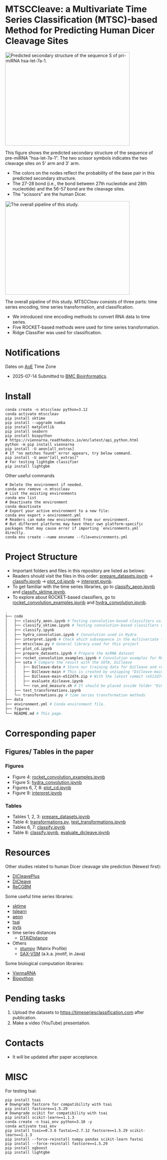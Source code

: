 # MTSCCleave: a Multivariate Time Series Classification (MTSC)-based Method for Predicting Human Dicer Cleavage Sites
<!-- https://stackoverflow.com/questions/39777166/display-pdf-image-in-markdown -->
<!-- for d in *.pdf ; do inkscape --without-gui --file=$d --export-plain-svg=${d%.*}.svg ; done -->
<!-- ![Predicted secondary structure of the sequence S of pri-miRNA “hsa-let-7a-1".](figures/hsa-let-7a-1_ss.svg.pptx.svg) -->
<img src="figures/hsa-let-7a-1_ss.svg.pptx.svg" alt="Predicted secondary structure of the sequence S of pri-miRNA hsa-let-7a-1." width="400" height="300">

This figure shows the predicted secondary structure of the sequence of pre-miRNA "hsa-let-7a-1". The two scissor symbols indicates the two cleavage sites on 5' arm and 3' arm.
- The colors on the nodes reflect the probability of the base pair in this predicted secondary structure.
- The 27-28 bond (i.e., the bond between 27th nucleotide and 28th nucleotide) and the 56-57 bond are the cleavage sites.
- The "scissors" are the human Dicer.

<!-- ![The overall pipeline of this study.](figures/pipeline.pptx.svg) -->
<img src="figures/pipeline.pptx.svg" alt="The overall pipeline of this study." width="400" height="300">

The overall pipeline of this study.
MTSCCleav consists of three parts: time series encoding, time series transformation, and classification. 
- We introduced nine encoding methods to convert RNA data to time series.
- Five ROCKET-based methods were used for time series transformation. 
- Ridge Classifier was used for classification.

# Notifications
Dates on [AoE](https://www.timeanddate.com/time/zones/aoe) Time Zone
- 2025-07-14 Submitted to [BMC Bioinformatics](https://bmcbioinformatics.biomedcentral.com/).

# Install
```
conda create -n mtsccleav python=3.12
conda activate mtsccleav
pip install sktime
pip install --upgrade numba
pip install matplotlib
pip install seaborn
pip install biopython
# https://viennarna.readthedocs.io/en/latest/api_python.html
python -m pip install viennarna
pip install -U aeon[all_extras]
# If "no matches found" error appears, try below command.
pip install -U aeon"[all_extras]"
# For testing lightgbm classifier
pip install lightgbm
```
Other useful commands
```
# Delete the environment if needed.
conda env remove -n mtsccleav
# List the existing environments
conda env list
# Deactivate the environment
conda deactivate
# Export your active environment to a new file:
conda env export > environment.yml
# Readers can make new environment from our environment. 
# But different platforms may have their own platform-specific packages that may cause error if importing `environments.yml` directly.
conda env create --name envname --file=environments.yml
```
# Project Structure
- Important folders and files in this repository are listed as belows:
- Readers should visit the files in this order: [prepare_datasets.ipynb](https://github.com/cyuab/time-series-classification-cleavage/blob/main/code/prepare_datasets.ipynb) -> [classify.ipynb](https://github.com/cyuab/time-series-classification-cleavage/blob/main/code/classify.ipynb) -> [plot_cd.ipynb](https://github.com/cyuab/time-series-classification-cleavage/blob/main/code/plot_cd.ipynb) -> [interpret.ipynb](https://github.com/cyuab/time-series-classification-cleavage/blob/main/code/interpret.ipynb).
- To get familiar with the time series libraries, go to [classify_aeon.ipynb](https://github.com/cyuab/time-series-classification-cleavage/blob/main/code/classify_aeon.ipynb) and [classify_sktime.ipynb](https://github.com/cyuab/time-series-classification-cleavage/blob/main/code/classify_sktime.ipynb).
- To explore about ROCKET-based classifiers, go to [rocket_convolution_examples.ipynb](https://github.com/cyuab/time-series-classification-cleavage/blob/main/code/rocket_convolution_examples.ipynb) and [hydra_convolution.ipynb](https://github.com/cyuab/time-series-classification-cleavage/blob/main/code/hydra_convolution.ipynb).
```bash
.
├── code
│   ├── classify_aeon.ipynb # Testing convolution-based classifiers using aeon library
│   ├── classify_sktime.ipynb # Testing convolution-based classifiers using sktime library
│   ├── classify.ipynb
│   ├── hydra_convolution.ipynb # Convolution used in Hydra
│   ├── interpret.ipynb # Check which subsequence in the multivariate time series is important for classification
│   ├── mtsccleav.py # General library used for this project
│   ├── plot_cd.ipynb
│   ├── prepare_datasets.ipynb # Prepare the miRNA dataset
│   ├── rocket_convolution_examples.ipynb # Convolution examples for ROCKET
│   ├── sota # Compare the result with the SOTA, DiCleave
│   │   ├── DiCleave-data # Store our training data for DiCleave and results returned by DiCleave
│   │   ├── DiCleave-main # This is created by unzipping "DiCleave-main-e512d74.zip"
│   │   ├── DiCleave-main-e512d74.zip # With the latest commit (e512d74), accessed on 2025-06-17
│   │   ├── evaluate_dicleave.ipynb
│   │   └── run_and_measure.sh # It should be placed inside folder "DiCleave-main" for correct path.
│   ├── test_transformations.ipynb
│   └── transformations.py # time series transformation methods
├── data
├── environment.yml # Conda environment file.
├── figures
└── README.md # This page.
```
# Corresponding paper
## Figures/ Tables in the paper
### Figures
- Figure 4: [rocket_convolution_examples.ipynb](https://github.com/cyuab/time-series-classification-cleavage/blob/main/code/rocket_convolution_examples.ipynb)
- Figure 5: [hydra_convolution.ipynb](https://github.com/cyuab/time-series-classification-cleavage/blob/main/code/hydra_convolution.ipynb)
- Figures 6, 7, 8: [plot_cd.ipynb](https://github.com/cyuab/time-series-classification-cleavage/blob/main/code/plot_cd.ipynb)
- Figure 9: [interpret.ipynb](https://github.com/cyuab/time-series-classification-cleavage/blob/main/code/interpret.ipynb) 

### Tables
- Tables 1, 2, 3: [prepare_datasets.ipynb](https://github.com/cyuab/time-series-classification-cleavage/blob/main/code/prepare_datasets.ipynb)
- Table 4: [transformations.py](https://github.com/cyuab/time-series-classification-cleavage/blob/main/code/transformations.py), [test_transformations.ipynb](https://github.com/cyuab/time-series-classification-cleavage/blob/main/code/test_transformations.ipynb)
- Tables 6, 7: [classify.ipynb](https://github.com/cyuab/time-series-classification-cleavage/blob/main/code/classify.ipynb)
- Table 8: [classify.ipynb](https://github.com/cyuab/time-series-classification-cleavage/blob/main/code/classify.ipynb), [evaluate_dicleave.ipynb](https://github.com/cyuab/time-series-classification-cleavage/blob/main/code/sota/evaluate_dicleave.ipynb)

# Resources
Other studies related to human Dicer cleavage site prediction (Newest first):
- [DiCleavePlus](https://github.com/MGuard0303/DiCleavePlus)
- [DiCleave](https://github.com/MGuard0303/DiCleave)
- [ReCGBM](https://github.com/ryuu90/ReCGBM)

Some useful time series libraries:
- [sktime](https://www.sktime.net/en/stable/)
- [tslearn](https://tslearn.readthedocs.io/en/stable/)
- [aeon](https://www.aeon-toolkit.org/en/stable/index.html)
- [tsai](https://timeseriesai.github.io/tsai/)
- [pyts](https://pyts.readthedocs.io/en/stable/index.html)
- time series distances
    - [DTAIDistance](https://dtaidistance.readthedocs.io/en/latest/)
- Others
    - [stumpy](https://stumpy.readthedocs.io/en/latest/) (Matrix Profile)
    - [SAX-VSM](https://jmotif.github.io/sax-vsm_site/) (a.k.a. jmotif, in Java)
    
Some biological computation libraries:
- [ViennaRNA](https://viennarna.readthedocs.io/en/latest/index.html)
- [Biopython](https://biopython.org/)

# Pending tasks
1. Upload the datasets to https://timeseriesclassification.com after publication.
1. Make a video (YouTube) presentation.

# Contacts
- It will be updated after paper acceptance.

# MISC
For testing tsai:
```
pip install tsai
# Downgrade fastcore for compatibility with tsai 
pip install fastcore==1.5.29
# Downgrade scikit for compatibility with tsai 
pip install scikit-learn==1.1.3
conda create -n tsai_env python=3.10 -y
conda activate tsai_env
pip install tsai==0.3.6 fastai==2.7.12 fastcore==1.5.29 scikit-learn==1.1.3
pip install --force-reinstall numpy pandas scikit-learn fastai
pip install --force-reinstall fastcore==1.5.29
pip install xgboost
pip install lightgbm
```